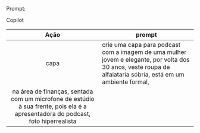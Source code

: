 Prompt:


Copilot


|   Ação   | prompt                                                                                                                                                                                                                                                                         |
| :------: | ------------------------------------------------------------------------------------------------------------------------------------------------------------|
|  capa  | crie uma capa para podcast com a imagem de uma mulher jovem e elegante, por volta dos 30 anos, veste roupa de alfaiataria sóbria, está em um ambiente formal, 
           na área de finanças, sentada com um microfone de estúdio à sua frente, pois ela é a apresentadora do podcast, foto hiperrealista |                                                      |


